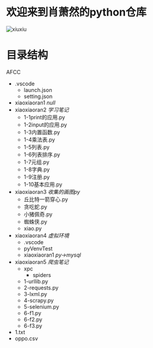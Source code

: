 # 欢迎来到肖萧然的python仓库


![xiuxiu](https://i0.hdslb.com/bfs/article/2e2c7545cdea61a26fd5ef58158e4a4781eab3ad.jpg@1320w_2110h.webp)

目录结构
========
AFCC
  + .vscode
    + launch.json
    + setting.json
  + xiaoxiaoran1 *null*
  + xiaoxiaoran2 *学习笔记*
    + 1-1print的应用.py
    + 1-2input的应用.py
    + 1-3内置函数.py
    + 1-4乘法表.py
    + 1-5列表.py
    + 1-6列表排序.py
    + 1-7元组.py
    + 1-8字典.py
    + 1-9注册.py
    + 1-10基本应用.py
  + xiaoxiaoran3 *收集的画图py*
    + 丘比特一箭穿心.py
    + 贪吃蛇.py
    + 小猪佩奇.py
    + 蜘蛛侠.py
    + xiao.py
  + xiaoxiaoran4  *虚拟环境*
    + .vscode
    + pyVenvTest
    + xiaoxiaoran1 *py->mysql*
  + xiaoxiaoran5  *爬虫笔记*
    + xpc 
      + spiders
    + 1-urllib.py
    + 2-requests.py
    + 3-lxml.py
    + 4-scrapy.py
    + 5-selenium.py
    + 6-f1.py
    + 6-f2.py
    + 6-f3.py
  + 1.txt
  + oppo.csv
 
  
